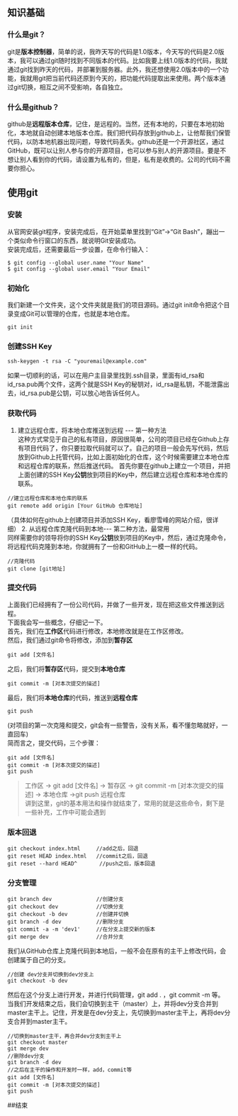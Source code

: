 ## 知识基础

### 什么是git？
git是**版本控制器**，简单的说，我昨天写的代码是1.0版本，今天写的代码是2.0版本，我可以通过git随时找到不同版本的代码。比如我要上线1.0版本的代码，我就通过git找到昨天的代码，并部署到服务器。此外，我还想使用2.0版本中的一个功能，我就用git把当前代码还原到今天的，把功能代码提取出来使用。两个版本通过git切换，相互之间不受影响，各自独立。

### 什么是github？
github是**远程版本仓库**，记住，是远程的。当然，还有本地的，只要在本地初始化，本地就自动创建本地版本仓库。我们把代码存放到github上，让他帮我们保管代码，以防本地机器出现问题，导致代码丢失。github还是一个开源社区，通过GitHub，既可以让别人参与你的开源项目，也可以参与别人的开源项目。要是不想让别人看到你的代码，请设置为私有的，但是，私有是收费的。公司的代码不需要你担心。

## 使用git

### 安装
从官网安装git程序，安装完成后，在开始菜单里找到“Git”->“Git Bash”，蹦出一个类似命令行窗口的东西，就说明Git安装成功。  
安装完成后，还需要最后一步设置，在命令行输入：  
```
$ git config --global user.name "Your Name"
$ git config --global user.email "Your Email"
```  

### 初始化
我们新建一个文件夹，这个文件夹就是我们的项目源码。通过git init命令把这个目录变成Git可以管理的仓库，也就是本地仓库。  
```
git init
```

### 创建SSH Key
```
ssh-keygen -t rsa -C "youremail@example.com"
```
如果一切顺利的话，可以在用户主目录里找到.ssh目录，里面有id_rsa和id_rsa.pub两个文件，这两个就是SSH Key的秘钥对，id_rsa是私钥，不能泄露出去，id_rsa.pub是公钥，可以放心地告诉任何人。  

### 获取代码
1. 建立远程仓库，将本地仓库推送到远程 --- 第一种方法  
这种方式常见于自己的私有项目，原因很简单，公司的项目已经在Github上存有项目代码了，你只要拉取代码就可以了。自己的项目一般会先写代码，然后放到Github上托管代码，比如上面初始化的仓库，这个时候需要建立本地仓库和远程仓库的联系，然后推送代码。
首先你要在github上建立一个项目，并把上面创建的SSH Key**公钥**放到项目的Key中，然后建立远程仓库和本地仓库的联系。   
```
//建立远程仓库和本地仓库的联系  
git remote add origin [Your GitHub 仓库地址]
```
（具体如何在github上创建项目并添加SSH Key，看廖雪峰的网站介绍，很详细）
2. 从远程仓库克隆代码到本地--- 第二种方法，最常用  
同样需要你的领导将你的SSH Key**公钥**放到项目的Key中，然后，通过克隆命令，将远程代码克隆到本地，你就拥有了一份和GitHub上一模一样的代码。
```
//克隆代码
git clone [git地址]
```

### 提交代码
上面我们已经拥有了一份公司代码，并做了一些开发，现在把这些文件推送到远程。  
下面我会写一些概念，仔细记一下。  
首先，我们在**工作区**代码进行修改，本地修改就是在工作区修改。  
然后，我们通过git命令将修改，添加到**暂存区**
```
git add [文件名]
```
之后，我们将**暂存区**代码，提交到**本地仓库**
```
git commit -m [对本次提交的描述]
```
最后，我们将**本地仓库**的代码，推送到**远程仓库**
```
git push
```
(对项目的第一次克隆和提交，git会有一些警告，没有关系，看不懂忽略就好，一直回车)  
简而言之，提交代码，三个步骤：
```
git add [文件名]
git commit -m [对本次提交的描述]
git push
```

>  工作区  ->  git add [文件名]  ->  暂存区  ->  git commit -m [对本次提交的描述]  ->  本地仓库  ->git push 远程仓库  
讲到这里，git的基本用法和操作就结束了，常用的就是这些命令，剩下是一些补充，工作中可能会遇到  


### 版本回退
```
git checkout index.html     //add之后，回退
git reset HEAD index.html   //commit之后，回退
git reset --hard HEAD^       //push之后，版本回退
```

### 分支管理
```
git branch dev              //创建分支  
git checkout dev            //切换分支
git checkout -b dev         //创建并切换
git branch -d dev           //删除分支
git commit -a -m 'dev1'     //在分支上提交新的版本
git merge dev               //合并分支
```

我们从GitHub仓库上克隆代码到本地后，一般不会在原有的主干上修改代码，会创建属于自己的分支。  
```
//创建 dev分支并切换到dev分支上
git checkout -b dev
```
然后在这个分支上进行开发，并进行代码管理，git add . ，git commit -m 等。  
当我们开发结束之后，我们会切换到主干（master）上，并将dev分支合并到master主干上。记住，开发是在dev分支上，先切换到master主干上，再将dev分支合并到master主干。

```
//切换到master主干，再合并dev分支到主干上
git checkout master
git merge dev
//删除dev分支
git branch -d dev 
//之后在主干的操作和开发时一样，add，commit等
git add [文件名]
git commit -m [对本次提交的描述]
git push
```


##结束